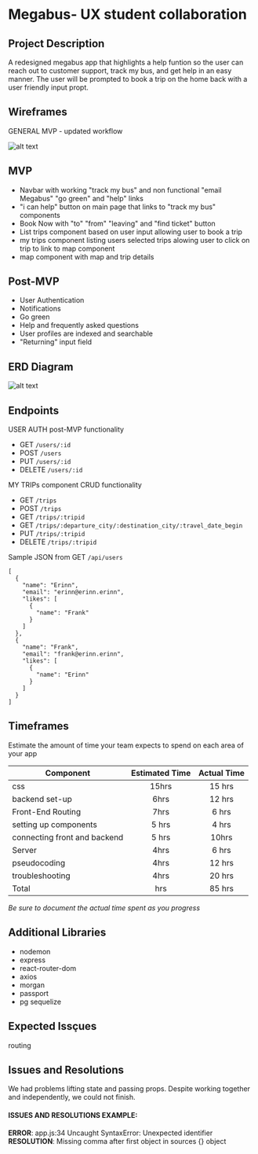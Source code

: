 # Megabus- UX student collaboration 

## Project Description

A redesigned megabus app that highlights a help funtion so the user can  reach out to customer support, track my bus, and get help in an easy manner. The user will be prompted to book a trip on the home back with a user friendly input propt.

## Wireframes

GENERAL MVP - updated workflow 

![alt text](https://res.cloudinary.com/rachelml/image/upload/v1581712500/Untitled_Diagram_b8be68.png)



## MVP
- Navbar with working "track my bus" and non functional "email Megabus" "go green" and "help" links
- "i can help" button on main page that links to "track my bus" components 
- Book Now with "to" "from" "leaving" and "find ticket" button 
- List trips component based on user input allowing user to book a trip 
- my trips component listing users selected trips alowing user to click on trip to link to map component
- map component with map and trip details 


## Post-MVP
- User Authentication
- Notifications 
- Go green 
- Help and frequently asked questions 
- User profiles are indexed and searchable
- "Returning" input field



## ERD Diagram
![alt text](https://res.cloudinary.com/rachelml/image/upload/v1581706850/Screen_Shot_2020-02-14_at_2.00.29_PM_czjnkv.png)



## Endpoints

USER AUTH post-MVP functionality 
- GET `/users/:id`
- POST `/users`
- PUT `/users/:id`
- DELETE `/users/:id`

MY TRIPs component CRUD functionality 
- GET `/trips`
- POST `/trips`
- GET `/trips/:tripid`
- GET `/trips/:departure_city/:destination_city/:travel_date_begin`
- PUT `/trips/:tripid`
- DELETE `/trips/:tripid`

Sample JSON from GET `/api/users`

  ```
  [
    {
      "name": "Erinn",
      "email": "erinn@erinn.erinn",
      "likes": [
        {
          "name": "Frank"
        }
      ]
    },
    {
      "name": "Frank",
      "email": "frank@erinn.erinn",
      "likes": [
        {
          "name": "Erinn"
        }
      ]
    }
  ]
  ```


## Timeframes

Estimate the amount of time your team expects to spend on each area of your app

| Component | Estimated Time | Actual Time |
| --- | :---: | :---: |
| css| 15hrs | 15 hrs |
| backend set-up | 6hrs | 12 hrs |
| Front-End Routing | 7hrs | 6 hrs |
| setting up components | 5 hrs | 4 hrs |
| connecting front and backend | 5 hrs | 10hrs |
| Server | 4hrs | 6 hrs |
| pseudocoding | 4hrs | 12 hrs |
| troubleshooting | 4hrs |  20 hrs|
| Total | hrs | 85 hrs |

_Be sure to document the actual time spent as you progress_

## Additional Libraries
- nodemon
- express
- react-router-dom
- axios 
- morgan
- passport 
- pg sequelize

## Expected Issçues
routing

## Issues and Resolutions
 We had problems lifting state and passing props. Despite working together and independently, we could not finish.

#### ISSUES AND RESOLUTIONS EXAMPLE:
**ERROR**: app.js:34 Uncaught SyntaxError: Unexpected identifier                                
**RESOLUTION**: Missing comma after first object in sources {} object


